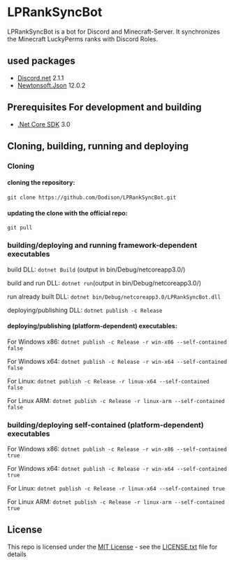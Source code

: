 
# LPRankSyncBot
LPRankSyncBot is a bot for Discord and Minecraft-Server. It synchronizes the Minecraft LuckyPerms ranks with Discord Roles.

## used packages
* [Discord.net](https://www.nuget.org/packages/Discord.Net/) 2.1.1
* [Newtonsoft.Json](https://www.nuget.org/packages/Newtonsoft.Json/) 12.0.2


## Prerequisites For development and building

* [.Net Core SDK](https://dotnet.microsoft.com/download) 3.0

## Cloning, building, running and deploying
### Cloning
#### cloning the repository: 

`git clone https://github.com/Dodison/LPRankSyncBot.git`

#### updating the clone with the official repo:

`git pull`

### building/deploying and running framework-dependent executables
build DLL: `dotnet Build` (output in bin/Debug/netcoreapp3.0/)

build and run DLL: `dotnet run`(output in bin/Debug/netcoreapp3.0/)

run already built DLL: `dotnet bin/Debug/netcoreapp3.0/LPRankSyncBot.dll`

deploying/publishing DLL: `dotnet publish -c Release`

#### deploying/publishing (platform-dependent) executables: 

For Windows x86: `dotnet publish -c Release -r win-x86 --self-contained false`

For Windows x64: `dotnet publish -c Release -r win-x64 --self-contained false`

For Linux: `dotnet publish -c Release -r linux-x64 --self-contained false`

For Linux ARM: `dotnet publish -c Release -r linux-arm --self-contained false`

### building/deploying self-contained (platform-dependent) executables 
For Windows x86: `dotnet publish -c Release -r win-x86 --self-contained true`

For Windows x64: `dotnet publish -c Release -r win-x64 --self-contained true`

For Linux: `dotnet publish -c Release -r linux-x64 --self-contained true`

For Linux ARM: `dotnet publish -c Release -r linux-arm --self-contained true`

## License
This repo is licensed under the [MIT License](https://choosealicense.com/licenses/mit/) - see the [LICENSE.txt](LICENSE.txt) file for details
